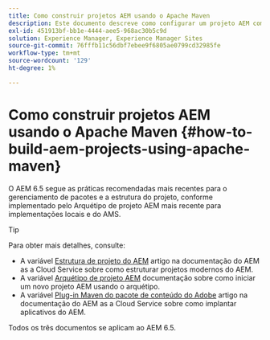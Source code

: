 ```yaml
---
title: Como construir projetos AEM usando o Apache Maven
description: Este documento descreve como configurar um projeto AEM com base no Apache Maven
exl-id: 451913bf-bb1e-4444-aee5-968ac30b5c9d
solution: Experience Manager, Experience Manager Sites
source-git-commit: 76fffb11c56dbf7ebee9f6805ae0799cd32985fe
workflow-type: tm+mt
source-wordcount: '129'
ht-degree: 1%

---
```


# Como construir projetos AEM usando o Apache Maven {#how-to-build-aem-projects-using-apache-maven}

O AEM 6.5 segue as práticas recomendadas mais recentes para o gerenciamento de pacotes e a estrutura do projeto, conforme implementado pelo Arquétipo de projeto AEM mais recente para implementações locais e do AMS.

>[!TIP]
>
>Para obter mais detalhes, consulte:
>
>* A variável [Estrutura de projeto do AEM](https://experienceleague.adobe.com/docs/experience-manager-cloud-service/implementing/developing/aem-project-content-package-structure.html?lang=pt-BR) artigo na documentação do AEM as a Cloud Service sobre como estruturar projetos modernos do AEM.
>* A variável [Arquétipo de projeto AEM](https://experienceleague.adobe.com/docs/experience-manager-core-components/using/developing/archetype/overview.html?lang=pt-BR) documentação sobre como iniciar um novo projeto AEM usando o arquétipo.
>* A variável [Plug-in Maven do pacote de conteúdo do Adobe](https://experienceleague.adobe.com/docs/experience-manager-cloud-service/implementing/developer-tools/maven-plugin.html#developer-tools) artigo na documentação do AEM as a Cloud Service sobre como implantar aplicativos do AEM.
>
>Todos os três documentos se aplicam ao AEM 6.5.

